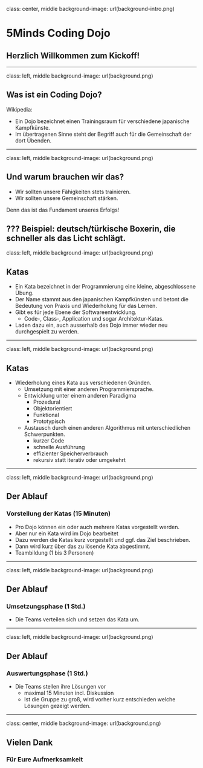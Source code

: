 class: center, middle
background-image: url(background-intro.png)

# 5Minds Coding Dojo
## Herzlich Willkommen zum Kickoff!
  
---
class: left, middle
background-image: url(background.png)

## Was ist ein Coding Dojo? 

Wikipedia:
* Ein Dojo bezeichnet einen Trainingsraum für verschiedene japanische Kampfkünste. 
* Im übertragenen Sinne steht der Begriff auch für die Gemeinschaft der dort Übenden.
  
---
class: left, middle
background-image: url(background.png)

## Und warum brauchen wir das?

* Wir sollten unsere Fähigkeiten stets trainieren.
* Wir sollten unsere Gemeinschaft stärken.

Denn das ist das Fundament unseres Erfolgs!

???
Beispiel: deutsch/türkische Boxerin, die schneller als das Licht schlägt.
---
class: left, middle
background-image: url(background.png)

## Katas

* Ein Kata bezeichnet in der Programmierung eine kleine, abgeschlossene Übung. 
* Der Name stammt aus den japanischen Kampfkünsten und betont die Bedeutung von Praxis und Wiederholung für das Lernen.
* Gibt es für jede Ebene der Softwareentwicklung.
  * Code-, Class-, Application und sogar Architektur-Katas.
* Laden dazu ein, auch ausserhalb des Dojo immer wieder neu durchgespielt zu werden.

---
class: left, middle
background-image: url(background.png)

## Katas

* Wiederholung eines Kata aus verschiedenen Gründen. 
  * Umsetzung mit einer anderen Programmiersprache.
  * Entwicklung unter einem anderen Paradigma
    * Prozedural
    * Objektorientiert
    * Funktional
    * Prototypisch
  * Austausch durch einen anderen Algorithmus mit unterschiedlichen Schwerpunkten.
    * kurzer Code
    * schnelle Ausführung
    * effizienter Speicherverbrauch
    * rekursiv statt iterativ oder umgekehrt

---
class: left, middle
background-image: url(background.png)

## Der Ablauf

### Vorstellung der Katas (15 Minuten)

* Pro Dojo können ein oder auch mehrere Katas vorgestellt werden.
* Aber nur ein Kata wird im Dojo bearbeitet
* Dazu werden die Katas kurz vorgestellt und ggf. das Ziel beschrieben.
* Dann wird kurz über das zu lösende Kata abgestimmt.
* Teambildung (1 bis 3 Personen)
  
---
class: left, middle
background-image: url(background.png)

## Der Ablauf

### Umsetzungsphase (1 Std.)

* Die Teams verteilen sich und setzen das Kata um.

---
class: left, middle
background-image: url(background.png)

## Der Ablauf

### Auswertungsphase (1 Std.)

* Die Teams stellen ihre Lösungen vor
  * maximal 15 Minuten incl. Diskussion
  * Ist die Gruppe zu groß, wird vorher kurz entschieden welche Lösungen gezeigt werden.

---
class: center, middle
background-image: url(background.png)

## Vielen Dank
### Für Eure Aufmerksamkeit
